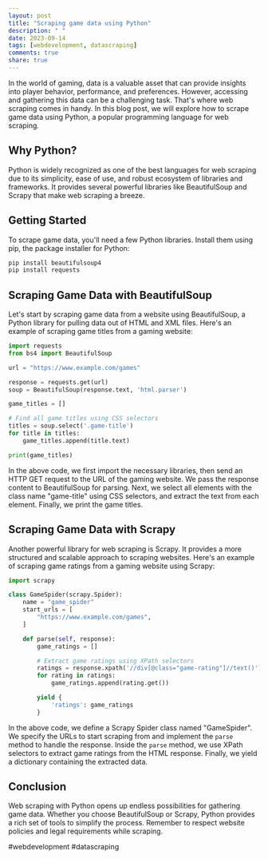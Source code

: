```yaml
---
layout: post
title: "Scraping game data using Python"
description: " "
date: 2023-09-14
tags: [webdevelopment, datascraping]
comments: true
share: true
---
```


In the world of gaming, data is a valuable asset that can provide insights into player behavior, performance, and preferences. However, accessing and gathering this data can be a challenging task. That's where web scraping comes in handy. In this blog post, we will explore how to scrape game data using Python, a popular programming language for web scraping.

## Why Python?

Python is widely recognized as one of the best languages for web scraping due to its simplicity, ease of use, and robust ecosystem of libraries and frameworks. It provides several powerful libraries like BeautifulSoup and Scrapy that make web scraping a breeze.

## Getting Started

To scrape game data, you'll need a few Python libraries. Install them using pip, the package installer for Python:

```python
pip install beautifulsoup4
pip install requests
```

## Scraping Game Data with BeautifulSoup

Let's start by scraping game data from a website using BeautifulSoup, a Python library for pulling data out of HTML and XML files. Here's an example of scraping game titles from a gaming website:

```python
import requests
from bs4 import BeautifulSoup

url = "https://www.example.com/games"

response = requests.get(url)
soup = BeautifulSoup(response.text, 'html.parser')

game_titles = []

# Find all game titles using CSS selectors
titles = soup.select('.game-title')
for title in titles:
    game_titles.append(title.text)

print(game_titles)
```

In the above code, we first import the necessary libraries, then send an HTTP GET request to the URL of the gaming website. We pass the response content to BeautifulSoup for parsing. Next, we select all elements with the class name "game-title" using CSS selectors, and extract the text from each element. Finally, we print the game titles.

## Scraping Game Data with Scrapy

Another powerful library for web scraping is Scrapy. It provides a more structured and scalable approach to scraping websites. Here's an example of scraping game ratings from a gaming website using Scrapy:

```python
import scrapy

class GameSpider(scrapy.Spider):
    name = "game_spider"
    start_urls = [
        "https://www.example.com/games",
    ]

    def parse(self, response):
        game_ratings = []

        # Extract game ratings using XPath selectors
        ratings = response.xpath('//div[@class="game-rating"]//text()')
        for rating in ratings:
            game_ratings.append(rating.get())

        yield {
            'ratings': game_ratings
        }
```

In the above code, we define a Scrapy Spider class named "GameSpider". We specify the URLs to start scraping from and implement the `parse` method to handle the response. Inside the `parse` method, we use XPath selectors to extract game ratings from the HTML response. Finally, we yield a dictionary containing the extracted data.

## Conclusion

Web scraping with Python opens up endless possibilities for gathering game data. Whether you choose BeautifulSoup or Scrapy, Python provides a rich set of tools to simplify the process. Remember to respect website policies and legal requirements while scraping.

#webdevelopment #datascraping